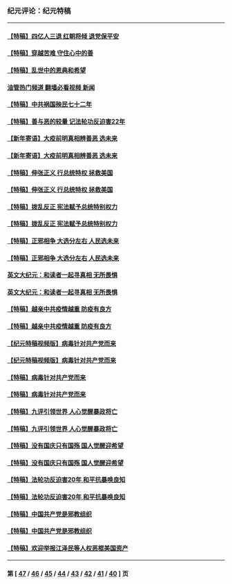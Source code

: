 ### 纪元评论：纪元特稿
---
#### [【特稿】四亿人三退 红朝将倾 退党保平安](../../pages/nsc424/n13794378.md?09150330) 
#### [【特稿】穿越苦难 守住心中的善](../../pages/nsc424/n13784979.md?09150330) 
#### [【特稿】乱世中的恩典和希望](../../pages/nsc424/n13734687.md?09150330) 
#### [油管热门频道 翻墙必看视频 新闻](ok?09150330)
#### [【特稿】中共祸国殃民七十二年](../../pages/nsc424/n13272607.md?09150330) 
#### [【特稿】善与恶的较量 记法轮功反迫害22年](../../pages/nsc424/n13086597.md?09150330) 
#### [【新年寄语】大疫前明真相辨善恶 选未来](../../pages/nsc424/n12660855.md?09150330) 
#### [【新年寄语】大疫前明真相辨善恶 选未来](../../pages/nsc424/n12660855.md?09150330) 
#### [【特稿】伸张正义 行总统特权 拯救美国](../../pages/nsc424/n12616806.md?09150330) 
#### [【特稿】伸张正义 行总统特权 拯救美国](../../pages/nsc424/n12616806.md?09150330) 
#### [【特稿】拨乱反正 宪法赋予总统特别权力](../../pages/nsc424/n12598306.md?09150330) 
#### [【特稿】拨乱反正 宪法赋予总统特别权力](../../pages/nsc424/n12598306.md?09150330) 
#### [【特稿】正邪相争 大选分左右 人民选未来](../../pages/nsc424/n12545208.md?09150330) 
#### [【特稿】正邪相争 大选分左右 人民选未来](../../pages/nsc424/n12545208.md?09150330) 
#### [英文大纪元：和读者一起寻真相 无所畏惧](../../pages/nsc424/n12542027.md?09150330) 
#### [英文大纪元：和读者一起寻真相 无所畏惧](../../pages/nsc424/n12542027.md?09150330) 
#### [【特稿】越亲中共疫情越重 防疫有良方](../../pages/nsc424/n12042989.md?09150330) 
#### [【特稿】越亲中共疫情越重 防疫有良方](../../pages/nsc424/n12042989.md?09150330) 
#### [【纪元特稿视频版】病毒针对共产党而来](../../pages/nsc424/n11977328.md?09150330) 
#### [【纪元特稿视频版】病毒针对共产党而来](../../pages/nsc424/n11977328.md?09150330) 
#### [【特稿】病毒针对共产党而来](../../pages/nsc424/n11928818.md?09150330) 
#### [【特稿】病毒针对共产党而来](../../pages/nsc424/n11928818.md?09150330) 
#### [【特稿】九评引领世界 人心觉醒暴政将亡](../../pages/nsc424/n11660496.md?09150330) 
#### [【特稿】九评引领世界 人心觉醒暴政将亡](../../pages/nsc424/n11660496.md?09150330) 
#### [【特稿】没有国庆只有国殇 国人觉醒迎希望](../../pages/nsc424/n11549354.md?09150330) 
#### [【特稿】没有国庆只有国殇 国人觉醒迎希望](../../pages/nsc424/n11549354.md?09150330) 
#### [【特稿】法轮功反迫害20年 和平抗暴唤良知](../../pages/nsc424/n11389135.md?09150330) 
#### [【特稿】法轮功反迫害20年 和平抗暴唤良知](../../pages/nsc424/n11389135.md?09150330) 
#### [【特稿】中国共产党是邪教组织](../../pages/nsc424/n11355551.md?09150330) 
#### [【特稿】中国共产党是邪教组织](../../pages/nsc424/n11355551.md?09150330) 
#### [【特稿】欢迎举报江泽民等人权恶棍美国资产](../../pages/nsc424/n11303040.md?09150330) 

---
#### 第 [ [47](./47.md?09150330) / [46](./46.md?09150330) / [45](./45.md?09150330) / [44](./44.md?09150330) / [43](./43.md?09150330) / [42](./42.md?09150330) / [41](./41.md?09150330) / [40](./40.md?09150330) ] 页
